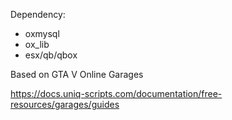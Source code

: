 Dependency:
- oxmysql
- ox_lib
- esx/qb/qbox

Based on GTA V Online Garages

https://docs.uniq-scripts.com/documentation/free-resources/garages/guides